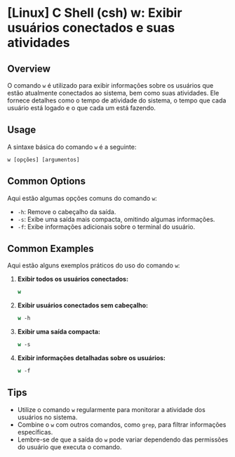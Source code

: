 # [Linux] C Shell (csh) w: Exibir usuários conectados e suas atividades

## Overview
O comando `w` é utilizado para exibir informações sobre os usuários que estão atualmente conectados ao sistema, bem como suas atividades. Ele fornece detalhes como o tempo de atividade do sistema, o tempo que cada usuário está logado e o que cada um está fazendo.

## Usage
A sintaxe básica do comando `w` é a seguinte:

```
w [opções] [argumentos]
```

## Common Options
Aqui estão algumas opções comuns do comando `w`:

- `-h`: Remove o cabeçalho da saída.
- `-s`: Exibe uma saída mais compacta, omitindo algumas informações.
- `-f`: Exibe informações adicionais sobre o terminal do usuário.

## Common Examples
Aqui estão alguns exemplos práticos do uso do comando `w`:

1. **Exibir todos os usuários conectados:**
   ```csh
   w
   ```

2. **Exibir usuários conectados sem cabeçalho:**
   ```csh
   w -h
   ```

3. **Exibir uma saída compacta:**
   ```csh
   w -s
   ```

4. **Exibir informações detalhadas sobre os usuários:**
   ```csh
   w -f
   ```

## Tips
- Utilize o comando `w` regularmente para monitorar a atividade dos usuários no sistema.
- Combine o `w` com outros comandos, como `grep`, para filtrar informações específicas.
- Lembre-se de que a saída do `w` pode variar dependendo das permissões do usuário que executa o comando.